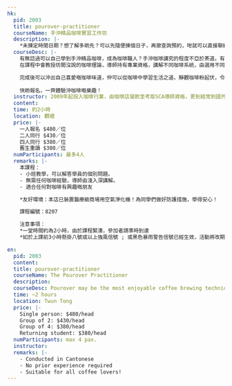 ```yaml
---
hk:
  pid: 2003
  title: pourover-practitioner
  courseName: 手沖精品咖啡實習工作坊
  description: |-
    *未揀定時間日期？想了解多啲先？可以先隨便揀個日子，再撳查詢預約，咁就可以直接聯絡導師了解多啲先再決定啦！
  courseDesc: |-
    有無諗過可以自己學到手沖精品咖啡，成為咖啡職人？手沖咖啡講究的程度不亞於茶道。有試過在咖啡店買了咖啡師一樣的咖啡豆，但回家郤沖不出相同的風味嗎？
    在課程中會教授坊間沒說的咖啡理論，導師持有專業資格，講解不同咖啡系統，由選用不同的器具、使用怎樣的咖啡豆、如何掌握沖煮技巧、等等的因素來影響一杯咖啡的風味，在這課程中，能一次過輕鬆解決所有疑惑。

    完成後可以沖出自己喜愛嘅咖啡味道，仲可以從咖啡中學習生活之道，靜觀咖啡粉起伏，令你有意想不到嘅成就感！課程為大家準備好多個國家，及不同烘焙程度的咖啡豆，全部自家烘焙讓學員可以盡情體驗手沖咖啡既樂趣！課程最後還會自己製作一款『咖啡掛耳包』，把喜歡的咖啡香味帶回家。
  
    快啲報名，一齊體驗沖咖啡嘅樂趣！
  instructor: 2009年起投入咖啡行業，由咖啡店餐飲至考取SCA導師資格，更到經常到國外做考察深入研究咖啡，喜歡把咖啡知識分享給家。曾為大小企業、學校、機構、各大媒體分享咖啡知識。十年以上經驗，萬勿錯過這不一樣的咖啡體驗！
  content:
  time: 約2小時
  location: 觀塘
  price: |-
    一人報名 $480／位
    二人同行 $430／位
    四人同行 $380／位
    舊生重讀 $380／位
  numParticipants: 最多4人
  remarks: |-
    本課程：
    - 小班教學，可以解答學員的個別問題。
    - 無需任何咖啡經驗，導師由淺入深講解。
    - 適合任何對咖啡有興趣嘅朋友

    *友好環境：本店已裝置醫療級商場用空氣淨化機！為同學們做好防護措施，學得安心！

    課程編號：8207

    注意事項：
    *一堂時間約為2小時，由於課程緊湊，參加者請準時到達
    *如於上課前3小時懸掛八號或以上強風信號 ; 或黑色暴雨警告信號已經生效，活動將改期

en:
  pid: 2003
  content: 
  title: pourover-practitioner
  courseName: The Pourover Practitioner
  description:
  courseDesc: Pourover may be the most enjoyable coffee brewing technique. This course teaches how to extract your coffee to discover its fullest potential. You will also be making your coffee drip bag to take home as your morning boost or a gift for your loved one.
  time: ~2 hours
  location: Twun Tong
  price: |-
    Single person: $480/head
    Group of 2: $430/head
    Group of 4: $380/head
    Returning student: $380/head
  numParticipants: max 4 pax.
  instructor:
  remarks: |-
    - Conducted in Cantonese
    - No prior experience required
    - Suitable for all coffee lovers!
---
```

